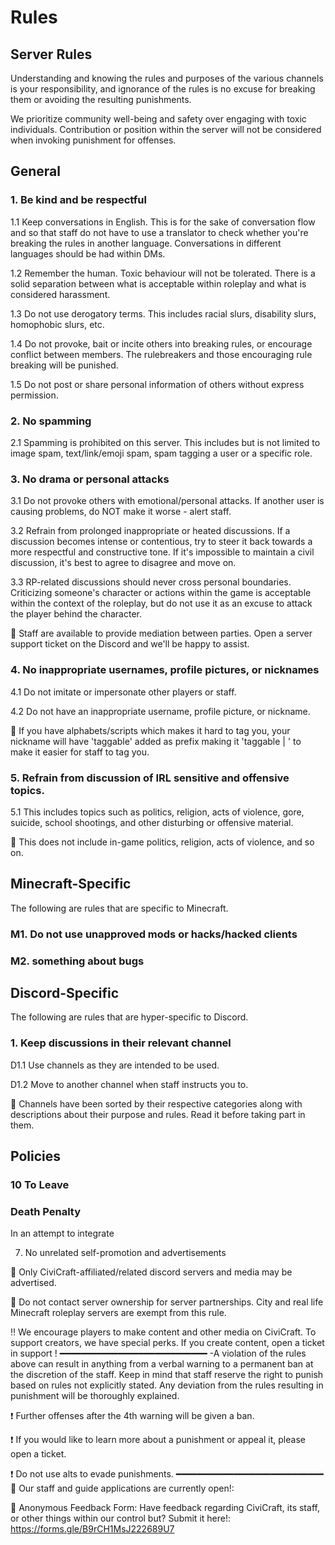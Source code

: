 # Rules

## Server Rules
Understanding and knowing the rules and purposes of the various channels is your responsibility, and ignorance of the rules is no excuse for breaking them or avoiding the resulting punishments.

We prioritize community well-being and safety over engaging with toxic individuals. Contribution or position within the server will not be considered when invoking punishment for offenses.

## General
### 1. Be kind and be respectful

1.1 Keep conversations in English. This is for the sake of conversation flow and so that staff do not have to use a translator to check whether you're breaking the rules in another language. Conversations in different languages should be had within DMs.

1.2 Remember the human. Toxic behaviour will not be tolerated. There is a solid separation between what is acceptable within roleplay and what is considered harassment.

1.3 Do not use derogatory terms. This includes racial slurs, disability slurs, homophobic slurs, etc.

1.4 Do not provoke, bait or incite others into breaking rules, or encourage conflict between members. The rulebreakers and those encouraging rule breaking will be punished.

1.5 Do not post or share personal information of others without express permission.

### 2. No spamming

2.1 Spamming is prohibited on this server. This includes but is not limited to image spam, text/link/emoji spam, spam tagging a user or a specific role.

### 3. No drama or personal attacks

3.1 Do not provoke others with emotional/personal attacks. If another user is causing problems, do NOT make it worse - alert staff.

3.2 Refrain from prolonged inappropriate or heated discussions. If a discussion becomes intense or contentious, try to steer it back towards a more respectful and constructive tone. If it's impossible to maintain a civil discussion, it's best to agree to disagree and move on.

3.3 RP-related discussions should never cross personal boundaries. Criticizing someone's character or actions within the game is acceptable within the context of the roleplay, but do not use it as an excuse to attack the player behind the character.

:memo: Staff are available to provide mediation between parties. Open a server support ticket on the Discord and we'll be happy to assist.

### 4. No inappropriate usernames, profile pictures, or nicknames

4.1 Do not imitate or impersonate other players or staff.

4.2 Do not have an inappropriate username, profile picture, or nickname.

:memo: If you have alphabets/scripts which makes it hard to tag you, your nickname will have 'taggable' added as prefix making it 'taggable | <nickname>' to make it easier for staff to tag you.

### 5. Refrain from discussion of IRL sensitive and offensive topics.

5.1 This includes topics such as politics, religion, acts of violence, gore, suicide, school shootings, and other disturbing or offensive material.

:memo: This does not include in-game politics, religion, acts of violence, and so on.

## Minecraft-Specific
The following are rules that are specific to Minecraft.

### M1. Do not use unapproved mods or hacks/hacked clients

### M2. something about bugs
## Discord-Specific
The following are rules that are hyper-specific to Discord.
### 1. Keep discussions in their relevant channel

D1.1 Use channels as they are intended to be used.

D1.2 Move to another channel when staff instructs you to.

:memo: Channels have been sorted by their respective categories along with descriptions about their purpose and rules. Read it before taking part in them.
## Policies
### 10 To Leave
### Death Penalty
In an attempt to integrate 

7. No unrelated self-promotion and advertisements

🔸 Only CiviCraft-affiliated/related discord servers and media may be advertised.

🔸 Do not contact server ownership for server partnerships. City and real life Minecraft roleplay servers are exempt from this rule.

‼️ We encourage players to make content and other media on CiviCraft. To support creators, we have special perks. If you create content, open a ticket in ⁠support !
━━━━━━━━━━━━━━━━━━━━━━━━━━━━
-A violation of the rules above can result in anything from a verbal warning to a permanent ban at the discretion of the staff. Keep in mind that staff reserve the right to punish based on rules not explicitly stated. Any deviation from the rules resulting in punishment will be thoroughly explained.




❗ Further offenses after the 4th warning will be given a ban.

❗ If you would like to learn more about a punishment or appeal it, please open a ticket.

❗ Do not use alts to evade punishments.
━━━━━━━━━━━━━━━━━━━━━━━━━━━━
💜  Our staff and guide applications are currently open!:

💙 Anonymous Feedback Form: Have feedback regarding CiviCraft, its staff, or other things within our control but? Submit it here!: https://forms.gle/B9rCH1MsJ222689U7 